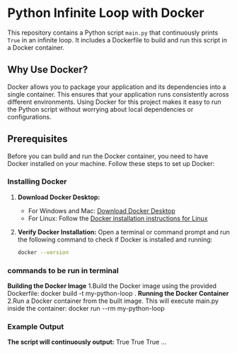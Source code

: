 # Python Infinite Loop with Docker

This repository contains a Python script `main.py` that continuously prints `True` in an infinite loop. It includes a Dockerfile to build and run this script in a Docker container.

## Why Use Docker?

Docker allows you to package your application and its dependencies into a single container. This ensures that your application runs consistently across different environments. Using Docker for this project makes it easy to run the Python script without worrying about local dependencies or configurations.

## Prerequisites

Before you can build and run the Docker container, you need to have Docker installed on your machine. Follow these steps to set up Docker:

### Installing Docker

1. **Download Docker Desktop:**
   - For Windows and Mac: [Download Docker Desktop](https://www.docker.com/products/docker-desktop)
   - For Linux: Follow the [Docker installation instructions for Linux](https://docs.docker.com/engine/install/)

2. **Verify Docker Installation:**
   Open a terminal or command prompt and run the following command to check if Docker is installed and running:

   ```bash
   docker --version
 ### commands to be run in terminal
**Building the Docker Image**
1.Build the Docker image using the provided Dockerfile:
 docker build -t my-python-loop .
**Running the Docker Container**
2.Run a Docker container from the built image. This will execute main.py inside the container:
 docker run --rm my-python-loop
 ### Example Output
**The script will continuously output:**
  True
  True
  True
  ...

